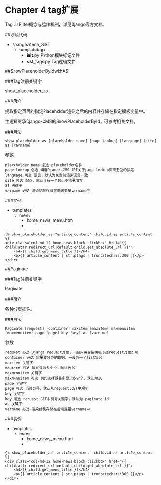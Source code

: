 # Chapter 4 tag扩展

Tag 和 Filter概念与运作机制，详见Django官方文档。

##涉及代码

* shanghaitech_SIST
	* templatetags
		* __init__.py Python模块标记文件
		* sist_tags.py Tag逻辑文件

##ShowPlaceholderByIdwithAS

###Tag注册关键字

show_placeholder_as

###简介

提取指定页面的指定Placeholder渲染之后的内容并存储在指定模板变量中。

主逻辑继承Django-CMS的ShowPlaceholderById，可参考相关文档。

###用法

```
show_placeholder_as [placeholder_name] [page_lookup] [language] [site] as [varname]
```
参数
```
placeholder_name 必选 placeholder名称
page_lookup 必选 请看Django-CMS API关于page_lookup页面定位的描述
language 可选 语言，默认为和当前渲染语言一致
site 可选 站点，默认只有一个站点不需要填写
as 关键字
varname 必选 渲染结果存储在前端变量varname中
```

###实例


* templates
	* menu
		* home_news_menu.html
		* 

```
{% show_placeholder_as "article_content" child.id as article_content %}
<div class="col-md-12 home-news-block clickbox" href="{{ child.attr.redirect_url|default:child.get_absolute_url }}">
	<h4>{{ child.get_menu_title }}</h4>
	<p>{{ article_content | striptags | truncatechars:300 }}</p>
</div>
```

##Paginate

###Tag注册关键字

Paginate

###简介

各种分页插件。

###用法

```
Paginate [request] [container] maxitem [maxitem] maxmenuitem [maxmenuitem] page [page] key [key] as [varname]
```
参数
```
request 必选 Django request对象，一般只需要在模板传递request对象即可
container 必选 需要被分页的数据，一般为一个list集合
maxitem 关键字
maxitem 可选 每页显示多少个，默认为30
maxmenuitem 关键字
maxmenuitem 可选 页码选择器最多显示多少个，默认为10
page 关键字
page 可选 当前页号，默认从request.GET中解析
key 关键字
key 可选 request.GET中页号关键字，默认为'paginate_id'
as 关键字
varname 必选 渲染结果存储在前端变量varname中
```

###实例


* templates
	* menu
		* home_news_menu.html
		* 

```
{% show_placeholder_as "article_content" child.id as article_content %}
<div class="col-md-12 home-news-block clickbox" href="{{ child.attr.redirect_url|default:child.get_absolute_url }}">
	<h4>{{ child.get_menu_title }}</h4>
	<p>{{ article_content | striptags | truncatechars:300 }}</p>
</div>
```





